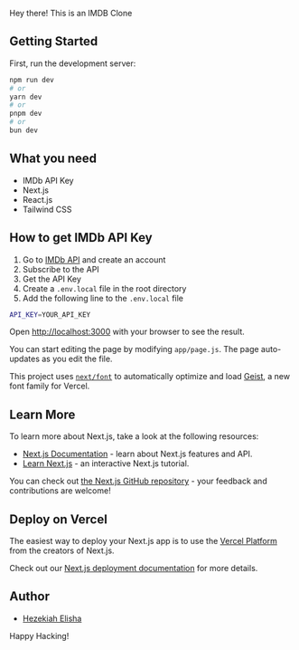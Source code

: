 Hey there! This is an IMDB Clone

## Getting Started

First, run the development server:

```bash
npm run dev
# or
yarn dev
# or
pnpm dev
# or
bun dev
```

## What you need
+ IMDb API Key
+ Next.js
+ React.js
+ Tailwind CSS

## How to get IMDb API Key
1. Go to [IMDb API](https://rapidapi.com/apidojo/api/imdb8) and create an account
2. Subscribe to the API
3. Get the API Key
4. Create a `.env.local` file in the root directory
5. Add the following line to the `.env.local` file
```bash
API_KEY=YOUR_API_KEY
```

Open [http://localhost:3000](http://localhost:3000) with your browser to see the result.

You can start editing the page by modifying `app/page.js`. The page auto-updates as you edit the file.

This project uses [`next/font`](https://nextjs.org/docs/app/building-your-application/optimizing/fonts) to automatically optimize and load [Geist](https://vercel.com/font), a new font family for Vercel.

## Learn More

To learn more about Next.js, take a look at the following resources:

- [Next.js Documentation](https://nextjs.org/docs) - learn about Next.js features and API.
- [Learn Next.js](https://nextjs.org/learn) - an interactive Next.js tutorial.

You can check out [the Next.js GitHub repository](https://github.com/vercel/next.js) - your feedback and contributions are welcome!

## Deploy on Vercel

The easiest way to deploy your Next.js app is to use the [Vercel Platform](https://vercel.com/new?utm_medium=default-template&filter=next.js&utm_source=create-next-app&utm_campaign=create-next-app-readme) from the creators of Next.js.

Check out our [Next.js deployment documentation](https://nextjs.org/docs/app/building-your-application/deploying) for more details.

## Author
+ [Hezekiah Elisha](https://x.com/_/hezekiahelisha)

Happy Hacking!
